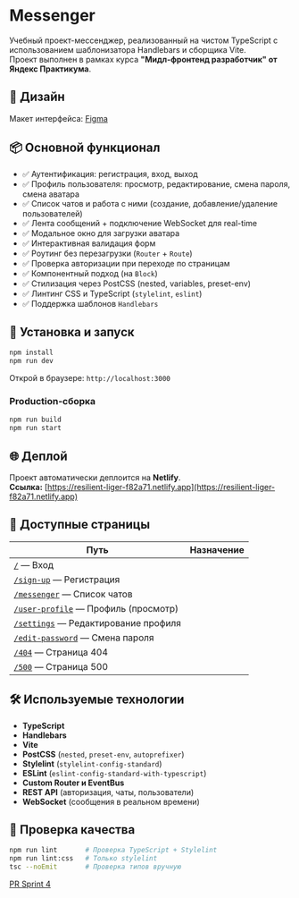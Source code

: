 # Messenger

Учебный проект-мессенджер, реализованный на чистом TypeScript с использованием шаблонизатора Handlebars и сборщика Vite.  
Проект выполнен в рамках курса **"Мидл-фронтенд разработчик" от Яндекс Практикума**.

## 🎨 Дизайн

Макет интерфейса: [Figma](https://www.figma.com/design/q6ALe9fipHxAYiV6ToS2Vp/Chat_design?node-id=12-35&t=z4eEVMzexzEChXg2-1)

## 📦 Основной функционал

- ✅ Аутентификация: регистрация, вход, выход  
- ✅ Профиль пользователя: просмотр, редактирование, смена пароля, смена аватара  
- ✅ Список чатов и работа с ними (создание, добавление/удаление пользователей)  
- ✅ Лента сообщений + подключение WebSocket для real-time  
- ✅ Модальное окно для загрузки аватара  
- ✅ Интерактивная валидация форм  
- ✅ Роутинг без перезагрузки (`Router` + `Route`)  
- ✅ Проверка авторизации при переходе по страницам  
- ✅ Компонентный подход (на `Block`)  
- ✅ Стилизация через PostCSS (nested, variables, preset-env)  
- ✅ Линтинг CSS и TypeScript (`stylelint`, `eslint`)  
- ✅ Поддержка шаблонов `Handlebars`  

## 🚀 Установка и запуск

```bash
npm install
npm run dev
```

Открой в браузере: `http://localhost:3000`

### Production-сборка

```bash
npm run build
npm run start
```

## 🌐 Деплой

Проект автоматически деплоится на **Netlify**.  
**Ссылка:** [https://resilient-liger-f82a71.netlify.app](https://resilient-liger-f82a71.netlify.app)

## 📄 Доступные страницы

| Путь | Назначение |
|------|------------|
| [`/`](https://resilient-liger-f82a71.netlify.app/) — Вход |
| [`/sign-up`](https://resilient-liger-f82a71.netlify.app/sign-up) — Регистрация |
| [`/messenger`](https://resilient-liger-f82a71.netlify.app/messenger) — Список чатов |
| [`/user-profile`](https://resilient-liger-f82a71.netlify.app/user-profile) — Профиль (просмотр) |
| [`/settings`](https://resilient-liger-f82a71.netlify.app/settings) — Редактирование профиля |
| [`/edit-password`](https://resilient-liger-f82a71.netlify.app/edit-password) — Смена пароля |
| [`/404`](https://resilient-liger-f82a71.netlify.app/404) — Страница 404 |
| [`/500`](https://resilient-liger-f82a71.netlify.app/500) — Страница 500 |

## 🛠️ Используемые технологии

- **TypeScript**
- **Handlebars**
- **Vite**
- **PostCSS** (`nested`, `preset-env`, `autoprefixer`)
- **Stylelint** (`stylelint-config-standard`)
- **ESLint** (`eslint-config-standard-with-typescript`)
- **Custom Router и EventBus**
- **REST API** (авторизация, чаты, пользователи)
- **WebSocket** (сообщения в реальном времени)

## 🧪 Проверка качества

```bash
npm run lint       # Проверка TypeScript + Stylelint
npm run lint:css   # Только stylelint
tsc --noEmit       # Проверка типов вручную
```




[PR Sprint 4](https://github.com/ivan-artemev24/middle.messenger.praktikum.yandex/pull/11)
